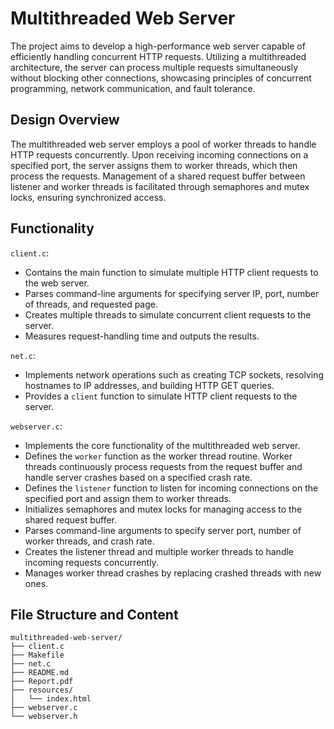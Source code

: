# Multithreaded Web Server
The project aims to develop a high-performance web server capable of efficiently handling concurrent HTTP requests. Utilizing a multithreaded architecture, the server can process multiple requests simultaneously without blocking other connections, showcasing principles of concurrent programming, network communication, and fault tolerance.

## Design Overview
The multithreaded web server employs a pool of worker threads to handle HTTP requests concurrently. Upon receiving incoming connections on a specified port, the server assigns them to worker threads, which then process the requests. Management of a shared request buffer between listener and worker threads is facilitated through semaphores and mutex locks, ensuring synchronized access.

## Functionality
`client.c`:
- Contains the main function to simulate multiple HTTP client requests to the web server.
- Parses command-line arguments for specifying server IP, port, number of threads, and requested page.
- Creates multiple threads to simulate concurrent client requests to the server.
- Measures request-handling time and outputs the results.

`net.c`:
- Implements network operations such as creating TCP sockets, resolving hostnames to IP addresses, and building HTTP GET queries.
- Provides a `client` function to simulate HTTP client requests to the server.

`webserver.c`:
- Implements the core functionality of the multithreaded web server.
- Defines the `worker` function as the worker thread routine. Worker threads continuously process requests from the request buffer and handle server crashes based on a specified crash rate.
- Defines the `listener` function to listen for incoming connections on the specified port and assign them to worker threads.
- Initializes semaphores and mutex locks for managing access to the shared request buffer.
- Parses command-line arguments to specify server port, number of worker threads, and crash rate.
- Creates the listener thread and multiple worker threads to handle incoming requests concurrently.
- Manages worker thread crashes by replacing crashed threads with new ones.

## File Structure and Content
```
multithreaded-web-server/
├── client.c
├── Makefile
├── net.c
├── README.md
├── Report.pdf
├── resources/
│   └── index.html
├── webserver.c
└── webserver.h
```